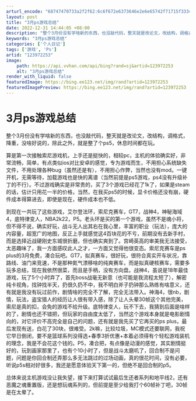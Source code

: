```yaml
---
arturl_encode: "68747470733a2f2f62:6c6f672e6373646e2e6e65742f71715f33343638373535392f:61727469636c652f64657461696c732f313233393732323533"
layout: post
title: "3月ps游戏总结"
date: 2022-12-31 14:44:05 +08:00
description: "整个3月份没有学啥新的东西，也没敲代码，整天就是改论文，改结构，调格式，降重，没啥好说的，除此之外，"
keywords: "3月ps游戏总结"
categories: ['个人日记']
tags: ['游戏', 'Ps']
artid: "123972253"
image:
    path: https://api.vvhan.com/api/bing?rand=sj&artid=123972253
    alt: "3月ps游戏总结"
render_with_liquid: false
featuredImage: https://bing.ee123.net/img/rand?artid=123972253
featuredImagePreview: https://bing.ee123.net/img/rand?artid=123972253
---
```


# 3月ps游戏总结

整个3月份没有学啥新的东西，也没敲代码，整天就是改论文，改结构，调格式，降重，没啥好说的，除此之外，就是整了个ps5，休息时间都在玩。
  
算是第一次接触索尼游戏机，上手还是挺快的，相较pc，主机的体验确实好，非常流畅，简单，有点类似ios对比安卓的感觉，专为游戏而生，不用担心系统缺失文件，不用处理各种bug（虽然还是有），不用担心作弊，当然也没有mod。一键开机，无需等待，加载游戏也是快的离谱（当然前提是ps5游戏，ps4没有升级补丁的不行）。不过游戏确实是非常贵的，买了3个游戏已经花了1k了，如果是steam的话，估计只用花一半的价格，当然，在我买ps5的时候，显卡价格还没有崩，硬件成本得算进去，即使是现在，硬件成本也不低。
  
到现在一共玩了这些游戏，艾尔登法环，索尼克赛车，GT7，战神4，神秘海域4，底特律变人，NBA2k22，P5。老头环是买的第一个游戏，虽然不是魂小将，但不得不说，确实好玩，战斗无人出其右在我心里，丰富的职业（玩法），庞大的内容量，超宽广的地图，反正上手就感觉这4百块花的不亏，前期没有去新手村，而是选择近战硬刚史东城很折磨，但也确实爽到了。宫崎英高的审美我无法接受，太恶趣味了，我一方面感叹此人之才，一方面又觉得他很变态。索尼克赛车是ps plus的3月免费，凑合玩吧。GT7，拟真赛车，很好玩，很符合真实开车状况，靠路线、油门来竞速，不是那种氮气漂移啥的纯爽赛车，而是拟真硬核赛车，需要多玩多总结，现在我依然很菜，而且是手柄，没有方向盘。战神4，虽说是18年最佳游戏，玩了5个小时弃了，首先boss战毫无新意（也可能是我流程太短了），解密纯卡视角，找钟找半天，扔很久扔不中，我不明白斧子扔钟那么熟练有啥意义，还有就是我没有玩过前作，剧情啥的完全不了解，完全无法带入。神海4，很nb，剧情，玩法，盗宝猎人的经历让人很有带入感，除了让人头晕30帧这个其他完美，索尼是真的扣，会免的游戏不给升级。底特律变人，玩不下去，我猜到后面是啥样的了，剧情也还不错把，但玩家的自由度太低了，当然这个游戏本身就是电影剧情向的，对它评价不高完全是自己的问题，还有就是我先买了它再买的ps plus，最后发现有送，白花了30块，很难受。2k嘛，比较垃圾，MC模式还要联网，我祝它早日倒闭，要不是篮球系列没得选+春季3折优惠+本着必须得有个轻松游戏装机的理念，我是不会花这个钱的。P5，凑合把，有点像是动漫的感觉，其实剧情挺好的，玩到画家那里了，也有个10小时了，但是战斗太磨叽了，回合制不是问题，问题是你回合制还弄那么多无法跳过的过场动画，真的很花时间，没有必要，听说p5s相对好很多，我还是愿意体验天下第一的，但绝不是回合制的p5。
  
总体来说主机游戏没让我失望，接下来打算试试最后生还者系列和地平线2，还有恶魔之魂重置版，还是想玩魂系列的，但前提是至少给我打个60帧补丁吧，30帧是在太晕了。